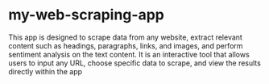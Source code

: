 # my-web-scraping-app
This app is designed to scrape data from any website, extract relevant content such as headings, paragraphs, links, and images, and perform sentiment analysis on the text content. It is an interactive tool that allows users to input any URL, choose specific data to scrape, and view the results directly within the app

